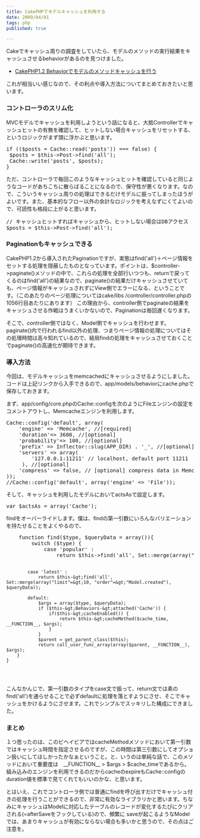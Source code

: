 ```yaml
---
title: CakePHPでモデルキャッシュを利用する
date: 2009/04/01
tags: php
published: true

---
```


<p>Cakeでキャッシュ周りの調査をしていたら、モデルのメソッドの実行結果をキャッシュさせるbehaviorがあるのを見つけました。</p>

<ul><li><a href="http://www.exgear.jp/blog/2008/11/cakephp12-behavior%E3%81%A7%E3%83%A2%E3%83%87%E3%83%AB%E3%81%AE%E3%83%A1%E3%82%BD%E3%83%83%E3%83%89%E3%82%AD%E3%83%A3%E3%83%83%E3%82%B7%E3%83%A5%E3%82%92%E8%A1%8C%E3%81%86/">CakePHP1.2 Behaviorでモデルのメソッドキャッシュを行う</a></li></ul>

<p>これが相当いい感じなので、その利点や導入方法についてまとめておきたいと思います。</p>

<h3>コントローラのスリム化</h3>
<p>
MVCモデルでキャッシュを利用しようという話になると、大抵Controllerでキャッシュヒットの有無を確認して、ヒットしない場合キャッシュをリセットする、というロジックがまず頭に浮かぶと思います。</p>

<p><pre>
if (($posts = Cache::read('posts')) === false) {
 $posts = $this->Post->find('all');
 Cache::write('posts', $posts);
}
</pre></p>

<p>ただ、コントローラで毎回このようなキャッシュヒットを確認していると同じようなコードがあちこちに散らばることになるので、保守性が悪くなります。なので、こういうキャッシュ周りの処理はできるだけモデルに振ってしまったほうがよいです。また、基本的なフロー以外の余計なロジックを考えなずにくてよいので、可読性も格段に上がると思います。</p>

<p>
<pre>
// キャッシュヒットすればキャッシュから、ヒットしない場合はDBアクセス
$posts = $this-&gt;Post-&gt;find('all');
</pre></p>

<h3>Paginationもキャッシュできる</h3>
<p>CakePHP1.2から導入されたPaginationですが、実態はfind('all')＋ページ情報をセットする処理を隠蔽したものとなっています。ポイントは、$controller->paginate()メソッドの中で、これらの処理を全部行いつつも、returnで戻ってくるのはfind('all')の結果なので、paginate()の結果だけキャッシュさせていても、ページ情報がキャッシュされずにView側でエラーになる、ということです。（このあたりのページ処理についてはcake/libs /controller/controller.phpの1056行目あたりにあります）
この理由から、controller側でpaginateの結果をキャッシュさせる作戦はうまくいかないので、Paginationは毎回遅くなります。</p>

<p>そこで、controller側ではなく、Model側でキャッシュを行わせます。paginate()内で行われるfind以外の処理、つまりページ情報の処理についてはその処理時間は高々知れているので、結局findの処理をキャッシュさせておくことでpaginate()の高速化が期待できます。
</p>

<h3>導入方法</h3>
<p>今回は、モデルキャッシュをmemcachedにキャッシュさせるようにしました。コードは上記リンクから入手できるので、app/models/behaviorにcache.phpで保存しておきます。</p>

<p>まず、app/config/core.phpのCache::configを次のようにFileエンジンの設定をコメントアウトし、Memcacheエンジンを利用します。</p>

<p><pre>
Cache::config('default', array(
    'engine' =&gt; 'Memcache', //[required]
    'duration'=&gt; 3600, //[optional]
    'probability'=&gt; 100, //[optional]
    'prefix' =&gt; Inflector::slug(APP_DIR) . '_', //[optional]  prefix every cache file with this string
    'servers' =&gt; array(
    	'127.0.0.1:11211' // localhost, default port 11211
     ), //[optional]
    'compress' =&gt; false, // [optional] compress data in Memcache (slower, but uses less memory)
));
//Cache::config('default', array('engine' =&gt; 'File'));
</pre></p>

<p>そして、キャッシュを利用したモデルにおいてactsAsで設定します。</p>

<p><pre>
var $actsAs = array('Cache');
</pre></p>

<p>
findをオーバーライドします。僕は、findの第一引数にいろんなバリエーションを持たせることをよくやるので、</p>

<p><pre>
    function find($type, $queryData = array()){
        switch ($type) {
            case 'popular' :
                return $this-&gt;find('all', Set::merge(array("conditions"=&gt;array("Model.rating"=&gt;5)), $queryData));

            case 'latest' :
                return $this-&gt;find('all', Set::merge(array("limit"=&gt;10, "order"=&gt;"Model.created"), $queryData));
               
            default:
                $args = array($type, $queryData);
                if ($this-&gt;Behaviors-&gt;attached('Cache')) {
                    if($this-&gt;cacheEnabled()) {
                        return $this-&gt;cacheMethod($cache_time, __FUNCTION__, $args);
                    }
                }
                $parent = get_parent_class($this);
                return call_user_func_array(array($parent, __FUNCTION__), $args);
        }
    }
</pre></p>

<p>こんなかんじで、第一引数のタイプをcase文で振って、return文では素のfind('all')を通らせることで必ずdefaultに処理を落とすようにさせ、そこでキャッシュをかけるようにさせます。これでシンプルでスッキリした構成にできました。
</p>

<h3>まとめ</h3>
<p>１つ思ったのは、このビヘイビアではcacheMethodメソッドにおいて第一引数ではキャッシュ時間を指定させるのですが、この時間は第三引数にしてオプション扱いにしてほしかったかなぁということ。と、いうのは単純な話で、このメソッドにおいて重要度は　__FUNCTION__ &gt; $args &gt; $cache_timeであるから。組み込みのエンジンを利用できるのだからcacheのexpireもCache::configのduration値を標準で見てくれてもいいのかな、と思います。</p>

<p>とはいえ、これでコントローラ側では普通にfindを呼び出すだけでキャッシュ付きの処理を行うことができるので、非常に有効なライブラリかと思います。ちなみにキャッシュはModelに対応したテーブルのレコードが変化するたびにクリアされる(=afterSaveをフックしている)ので、頻繁に saveが起こるようなModelでは、あまりキャッシュが有効にならない場合も多いかと思うので、その点はご注意を。</p>


